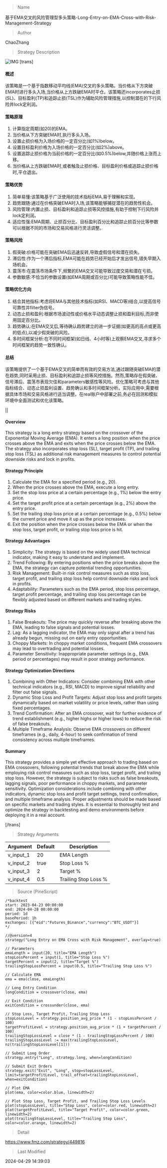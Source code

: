
> Name

基于EMA交叉的风险管理型多头策略-Long-Entry-on-EMA-Cross-with-Risk-Management-Strategy

> Author

ChaoZhang

> Strategy Description

![IMG](https://www.fmz.com/upload/asset/161f858a52a02f97541.png)
[trans]
#### 概述
该策略是一个基于指数移动平均线(EMA)交叉的多头策略。当价格从下方突破EMA时进行多头入场,当价格从上方跌破EMA时平仓。该策略还incorporates止损(SL)、目标盈利(TP)和追踪止损(TSL)作为辅助风险管理措施,以控制潜在的下行风险并lock定利润。

#### 策略原理
1. 计算指定周期(如20)的EMA。
2. 当价格从下方突破EMA时,执行多头入场。
3. 设置止损价格为入场价格的一定百分比(如1%)below。
4. 设置目标盈利价格为入场价格的一定百分比(如2%)above。
5. 设置追踪止损价格为当前价格的一定百分比(如0.5%)below,并随价格上涨而上移。
6. 当价格从上方跌破EMA时,或者触及止损价格、目标盈利价格或追踪止损价格时,平仓退出。

#### 策略优势
1. 简单易懂:该策略基于广泛使用的技术指标EMA,易于理解和实现。
2. 趋势跟随:通过在价格突破EMA时入场,该策略能够捕捉潜在的趋势性机会。
3. 风险管理:内置止损、目标盈利和追踪止损等风控措施,有助于控制下行风险并lock定利润。
4. 适应性强:EMA周期、止损百分比、目标盈利百分比和追踪止损百分比等参数可以根据不同的市场和交易风格进行灵活调整。

#### 策略风险
1. 假突破:价格可能在突破EMA后迅速反转,导致虚假信号和潜在损失。
2. 滞后性:作为一个滞后指标,EMA可能在趋势已经开始后才发出信号,错失早期入场机会。
3. 震荡市:在震荡市场条件下,频繁的EMA交叉可能导致过度交易和潜在亏损。
4. 参数敏感:不恰当的参数设置(如EMA周期或百分比)可能导致策略性能不佳。

#### 策略优化方向
1. 结合其他指标:考虑将EMA与其他技术指标(如RSI、MACD等)结合,以提高信号可靠性并filter伪信号。
2. 动态止损和盈利:根据市场波动性或价格水平动态调整止损和盈利目标,而非使用固定百分比。
3. 趋势确认:在EMA交叉后,等待确认趋势建立的进一步证据(如更高的高点或更高的低点),以减少假突破的风险。
4. 多时间框架分析:在不同时间框架(如日线、4小时等)上观察EMA交叉,寻求多个时间框架的趋势一致性确认。

#### 总结
该策略提供了一个基于EMA交叉的简单而有效的交易方法,通过跟随突破EMA的潜在趋势,同时采用止损、目标盈利和追踪止损等风控措施。然而,策略存在假突破、信号滞后、震荡市表现欠佳和parameters敏感性等风险。优化策略可考虑与其他指标结合、动态止损盈利设置、趋势确认和多时间框架分析。实际应用中,需要根据具体市场和交易风格进行适当调整。在real账户中部署之前,务必在回测和模拟环境中全面测试和优化该策略。

|| 

#### Overview
This strategy is a long entry strategy based on the crossover of the Exponential Moving Average (EMA). It enters a long position when the price crosses above the EMA and exits when the price crosses below the EMA. The strategy also incorporates stop loss (SL), target profit (TP), and trailing stop loss (TSL) as additional risk management measures to control potential downside risks and lock in profits.

#### Strategy Principle
1. Calculate the EMA for a specified period (e.g., 20).
2. When the price crosses above the EMA, execute a long entry.
3. Set the stop loss price at a certain percentage (e.g., 1%) below the entry price.
4. Set the target profit price at a certain percentage (e.g., 2%) above the entry price.
5. Set the trailing stop loss price at a certain percentage (e.g., 0.5%) below the current price and move it up as the price increases.
6. Exit the position when the price crosses below the EMA or when the stop loss, target profit, or trailing stop loss price is hit.

#### Strategy Advantages
1. Simplicity: The strategy is based on the widely used EMA technical indicator, making it easy to understand and implement.
2. Trend Following: By entering positions when the price breaks above the EMA, the strategy can capture potential trending opportunities.
3. Risk Management: Built-in risk control measures such as stop loss, target profit, and trailing stop loss help control downside risks and lock in profits.
4. Adaptability: Parameters such as the EMA period, stop loss percentage, target profit percentage, and trailing stop loss percentage can be flexibly adjusted based on different markets and trading styles.

#### Strategy Risks
1. False Breakouts: The price may quickly reverse after breaking above the EMA, leading to false signals and potential losses.
2. Lag: As a lagging indicator, the EMA may only signal after a trend has already begun, missing out on early entry opportunities.
3. Choppy Markets: In choppy market conditions, frequent EMA crossovers may lead to overtrading and potential losses.
4. Parameter Sensitivity: Inappropriate parameter settings (e.g., EMA period or percentages) may result in poor strategy performance.

#### Strategy Optimization Directions
1. Combining with Other Indicators: Consider combining EMA with other technical indicators (e.g., RSI, MACD) to improve signal reliability and filter out false signals.
2. Dynamic Stop Loss and Profit Targets: Adjust stop loss and profit targets dynamically based on market volatility or price levels, rather than using fixed percentages.
3. Trend Confirmation: After an EMA crossover, wait for further evidence of trend establishment (e.g., higher highs or higher lows) to reduce the risk of false breakouts.
4. Multiple Timeframe Analysis: Observe EMA crossovers on different timeframes (e.g., daily, 4-hour) to seek confirmation of trend consistency across multiple timeframes.

#### Summary
This strategy provides a simple yet effective approach to trading based on EMA crossovers, following potential trends that break above the EMA while employing risk control measures such as stop loss, target profit, and trailing stop loss. However, the strategy is subject to risks such as false breakouts, lagging signals, poor performance in choppy markets, and parameter sensitivity. Optimization considerations include combining with other indicators, dynamic stop loss and profit target settings, trend confirmation, and multiple timeframe analysis. Proper adjustments should be made based on specific markets and trading styles. It is essential to thoroughly test and optimize the strategy in backtesting and demo environments before deploying it in a real account.

[/trans]

> Strategy Arguments



|Argument|Default|Description|
|----|----|----|
|v_input_1|20|EMA Length|
|v_input_2|true|Stop Loss %|
|v_input_3|2|Target %|
|v_input_4|0.5|Trailing Stop Loss %|


> Source (PineScript)

``` pinescript
/*backtest
start: 2023-04-23 00:00:00
end: 2024-04-28 00:00:00
period: 1d
basePeriod: 1h
exchanges: [{"eid":"Futures_Binance","currency":"BTC_USDT"}]
*/

//@version=4
strategy("Long Entry on EMA Cross with Risk Management", overlay=true)

// Parameters
emaLength = input(20, title="EMA Length")
stopLossPercent = input(1, title="Stop Loss %")
targetPercent = input(2, title="Target %")
trailingStopLossPercent = input(0.5, title="Trailing Stop Loss %")

// Calculate EMA
ema = ema(close, emaLength)

// Long Entry Condition
longCondition = crossover(close, ema)

// Exit Condition
exitCondition = crossunder(close, ema)

// Stop Loss, Target Profit, Trailing Stop Loss
stopLossLevel = strategy.position_avg_price * (1 - stopLossPercent / 100)
targetProfitLevel = strategy.position_avg_price * (1 + targetPercent / 100)
trailingStopLossLevel = close * (1 - trailingStopLossPercent / 100)
trailingStopLossLevel := max(trailingStopLossLevel, nz(trailingStopLossLevel[1]))

// Submit Long Order
strategy.entry("Long", strategy.long, when=longCondition)

// Submit Exit Orders
strategy.exit("Exit", "Long", stop=stopLossLevel, limit=targetProfitLevel, trail_offset=trailingStopLossLevel, when=exitCondition)

// Plot EMA
plot(ema, color=color.blue, linewidth=2)

// Plot Stop Loss, Target Profit, and Trailing Stop Loss Levels
plot(stopLossLevel, title="Stop Loss", color=color.red, linewidth=2)
plot(targetProfitLevel, title="Target Profit", color=color.green, linewidth=2)
plot(trailingStopLossLevel, title="Trailing Stop Loss", color=color.orange, linewidth=2)

```

> Detail

https://www.fmz.com/strategy/449816

> Last Modified

2024-04-29 14:39:03
